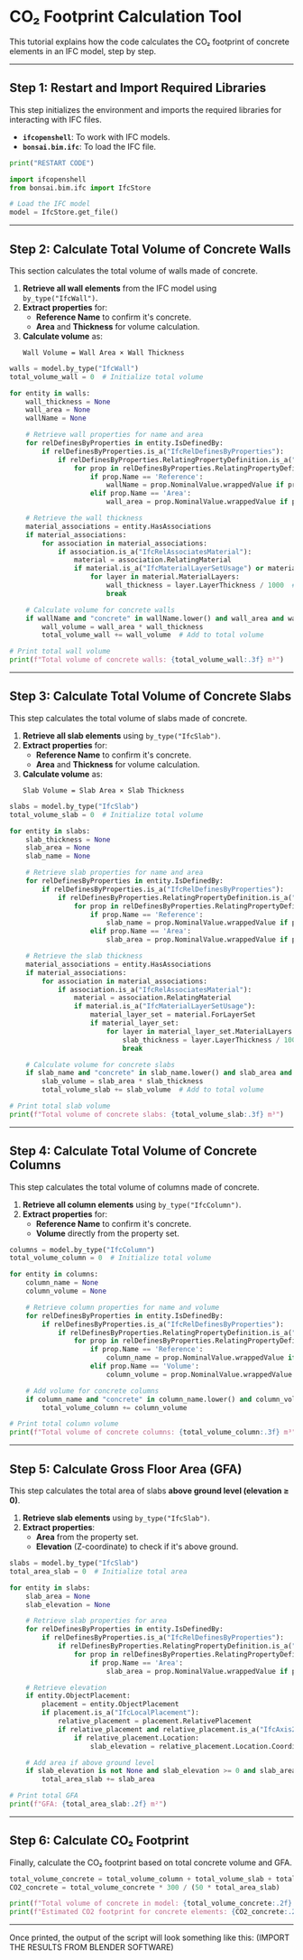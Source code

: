 # **CO₂ Footprint Calculation Tool**

This tutorial explains how the code calculates the CO₂ footprint of concrete elements in an IFC model, step by step.

---

## **Step 1: Restart and Import Required Libraries**

This step initializes the environment and imports the required libraries for interacting with IFC files.

- **`ifcopenshell`**: To work with IFC models.
- **`bonsai.bim.ifc`**: To load the IFC file.

```python
print("RESTART CODE")

import ifcopenshell  
from bonsai.bim.ifc import IfcStore  

# Load the IFC model
model = IfcStore.get_file()  
```

---

## **Step 2: Calculate Total Volume of Concrete Walls**

This section calculates the total volume of walls made of concrete.

1. **Retrieve all wall elements** from the IFC model using `by_type("IfcWall")`.
2. **Extract properties** for:
   - **Reference Name** to confirm it's concrete.
   - **Area** and **Thickness** for volume calculation.
3. **Calculate volume** as:
   ```
   Wall Volume = Wall Area × Wall Thickness
   ```

```python
walls = model.by_type("IfcWall") 
total_volume_wall = 0  # Initialize total volume

for entity in walls: 
    wall_thickness = None 
    wall_area = None 
    wallName = None 

    # Retrieve wall properties for name and area
    for relDefinesByProperties in entity.IsDefinedBy: 
        if relDefinesByProperties.is_a("IfcRelDefinesByProperties"): 
            if relDefinesByProperties.RelatingPropertyDefinition.is_a("IfcPropertySet"): 
                for prop in relDefinesByProperties.RelatingPropertyDefinition.HasProperties: 
                    if prop.Name == 'Reference': 
                        wallName = prop.NominalValue.wrappedValue if prop.NominalValue else None 
                    elif prop.Name == 'Area': 
                        wall_area = prop.NominalValue.wrappedValue if prop.NominalValue else None 

    # Retrieve the wall thickness
    material_associations = entity.HasAssociations 
    if material_associations: 
        for association in material_associations: 
            if association.is_a("IfcRelAssociatesMaterial"): 
                material = association.RelatingMaterial 
                if material.is_a("IfcMaterialLayerSetUsage") or material.is_a("IfcMaterialLayerSet"): 
                    for layer in material.MaterialLayers: 
                        wall_thickness = layer.LayerThickness / 1000  # Convert mm to m
                        break  

    # Calculate volume for concrete walls
    if wallName and "concrete" in wallName.lower() and wall_area and wall_thickness: 
        wall_volume = wall_area * wall_thickness 
        total_volume_wall += wall_volume  # Add to total volume

# Print total wall volume
print(f"Total volume of concrete walls: {total_volume_wall:.3f} m³") 
```

---

## **Step 3: Calculate Total Volume of Concrete Slabs**

This step calculates the total volume of slabs made of concrete.

1. **Retrieve all slab elements** using `by_type("IfcSlab")`.
2. **Extract properties** for:
   - **Reference Name** to confirm it's concrete.
   - **Area** and **Thickness** for volume calculation.
3. **Calculate volume** as:
   ```
   Slab Volume = Slab Area × Slab Thickness
   ```

```python
slabs = model.by_type("IfcSlab") 
total_volume_slab = 0  # Initialize total volume

for entity in slabs: 
    slab_thickness = None 
    slab_area = None 
    slab_name = None 

    # Retrieve slab properties for name and area
    for relDefinesByProperties in entity.IsDefinedBy: 
        if relDefinesByProperties.is_a("IfcRelDefinesByProperties"): 
            if relDefinesByProperties.RelatingPropertyDefinition.is_a("IfcPropertySet"): 
                for prop in relDefinesByProperties.RelatingPropertyDefinition.HasProperties: 
                    if prop.Name == 'Reference': 
                        slab_name = prop.NominalValue.wrappedValue if prop.NominalValue else None 
                    elif prop.Name == 'Area': 
                        slab_area = prop.NominalValue.wrappedValue if prop.NominalValue else None 

    # Retrieve the slab thickness
    material_associations = entity.HasAssociations 
    if material_associations: 
        for association in material_associations: 
            if association.is_a("IfcRelAssociatesMaterial"): 
                material = association.RelatingMaterial 
                if material.is_a("IfcMaterialLayerSetUsage"): 
                    material_layer_set = material.ForLayerSet 
                    if material_layer_set: 
                        for layer in material_layer_set.MaterialLayers: 
                            slab_thickness = layer.LayerThickness / 1000  # Convert mm to m
                            break  

    # Calculate volume for concrete slabs
    if slab_name and "concrete" in slab_name.lower() and slab_area and slab_thickness: 
        slab_volume = slab_area * slab_thickness 
        total_volume_slab += slab_volume  # Add to total volume

# Print total slab volume
print(f"Total volume of concrete slabs: {total_volume_slab:.3f} m³") 
```

---

## **Step 4: Calculate Total Volume of Concrete Columns**

This step calculates the total volume of columns made of concrete.

1. **Retrieve all column elements** using `by_type("IfcColumn")`.
2. **Extract properties** for:
   - **Reference Name** to confirm it's concrete.
   - **Volume** directly from the property set.

```python
columns = model.by_type("IfcColumn") 
total_volume_column = 0  # Initialize total volume

for entity in columns: 
    column_name = None 
    column_volume = None 

    # Retrieve column properties for name and volume
    for relDefinesByProperties in entity.IsDefinedBy: 
        if relDefinesByProperties.is_a("IfcRelDefinesByProperties"): 
            if relDefinesByProperties.RelatingPropertyDefinition.is_a("IfcPropertySet"): 
                for prop in relDefinesByProperties.RelatingPropertyDefinition.HasProperties: 
                    if prop.Name == 'Reference': 
                        column_name = prop.NominalValue.wrappedValue if prop.NominalValue else None 
                    elif prop.Name == 'Volume': 
                        column_volume = prop.NominalValue.wrappedValue if prop.NominalValue else None 

    # Add volume for concrete columns
    if column_name and "concrete" in column_name.lower() and column_volume: 
        total_volume_column += column_volume

# Print total column volume
print(f"Total volume of concrete columns: {total_volume_column:.3f} m³") 
```

---

## **Step 5: Calculate Gross Floor Area (GFA)**

This step calculates the total area of slabs **above ground level (elevation ≥ 0)**.

1. **Retrieve slab elements** using `by_type("IfcSlab")`.
2. **Extract properties**:
   - **Area** from the property set.
   - **Elevation** (Z-coordinate) to check if it's above ground.

```python
slabs = model.by_type("IfcSlab") 
total_area_slab = 0  # Initialize total area

for entity in slabs: 
    slab_area = None 
    slab_elevation = None 

    # Retrieve slab properties for area
    for relDefinesByProperties in entity.IsDefinedBy: 
        if relDefinesByProperties.is_a("IfcRelDefinesByProperties"): 
            if relDefinesByProperties.RelatingPropertyDefinition.is_a("IfcPropertySet"): 
                for prop in relDefinesByProperties.RelatingPropertyDefinition.HasProperties: 
                    if prop.Name == 'Area': 
                        slab_area = prop.NominalValue.wrappedValue if prop.NominalValue else None 

    # Retrieve elevation
    if entity.ObjectPlacement: 
        placement = entity.ObjectPlacement 
        if placement.is_a("IfcLocalPlacement"): 
            relative_placement = placement.RelativePlacement 
            if relative_placement and relative_placement.is_a("IfcAxis2Placement3D"): 
                if relative_placement.Location: 
                    slab_elevation = relative_placement.Location.Coordinates[2]  

    # Add area if above ground level
    if slab_elevation is not None and slab_elevation >= 0 and slab_area: 
        total_area_slab += slab_area

# Print total GFA
print(f"GFA: {total_area_slab:.2f} m²") 
```

---

## **Step 6: Calculate CO₂ Footprint**

Finally, calculate the CO₂ footprint based on total concrete volume and GFA.

```python
total_volume_concrete = total_volume_column + total_volume_slab + total_volume_wall
CO2_concrete = total_volume_concrete * 300 / (50 * total_area_slab)

print(f"Total volume of concrete in model: {total_volume_concrete:.2f} m³") 
print(f"Estimated CO2 footprint for concrete elements: {CO2_concrete:.2f} kg. CO2-eq./m²/yr") 
```

---
Once printed, the output of the script will look something like this:
(IMPORT THE RESULTS FROM BLENDER SOFTWARE)
